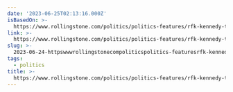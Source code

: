 ```yaml
---
date: '2023-06-25T02:13:16.000Z'
isBasedOn: >-
  https://www.rollingstone.com/politics/politics-features/rfk-kennedy-trump-maga-biden-2024-election-1234777035/
link: >-
  https://www.rollingstone.com/politics/politics-features/rfk-kennedy-trump-maga-biden-2024-election-1234777035/
slug: >-
  2023-06-24-httpswwwrollingstonecompoliticspolitics-featuresrfk-kennedy-trump-maga-biden-2024-election-1234777035
tags:
  - politics
title: >-
  https://www.rollingstone.com/politics/politics-features/rfk-kennedy-trump-maga-biden-2024-election-1234777035/
---
```


